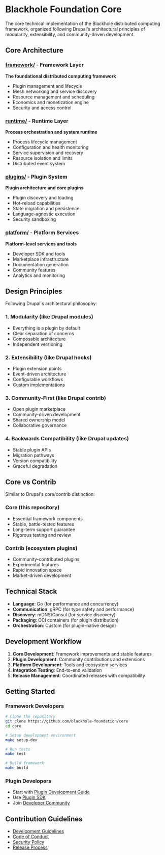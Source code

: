 # Blackhole Foundation Core

The core technical implementation of the Blackhole distributed computing framework, organized following Drupal's architectural principles of modularity, extensibility, and community-driven development.

## Core Architecture

### [framework/](./framework/) - Framework Layer
**The foundational distributed computing framework**
- Plugin management and lifecycle
- Mesh networking and service discovery
- Resource management and scheduling
- Economics and monetization engine
- Security and access control

### [runtime/](./runtime/) - Runtime Layer
**Process orchestration and system runtime**
- Process lifecycle management
- Configuration and health monitoring
- Service supervision and recovery
- Resource isolation and limits
- Distributed event system

### [plugins/](./plugins/) - Plugin System
**Plugin architecture and core plugins**
- Plugin discovery and loading
- Hot-reload capabilities
- State migration and persistence
- Language-agnostic execution
- Security sandboxing

### [platform/](./platform/) - Platform Services
**Platform-level services and tools**
- Developer SDK and tools
- Marketplace infrastructure
- Documentation generation
- Community features
- Analytics and monitoring

## Design Principles

Following Drupal's architectural philosophy:

### 1. **Modularity** (like Drupal modules)
- Everything is a plugin by default
- Clear separation of concerns
- Composable architecture
- Independent versioning

### 2. **Extensibility** (like Drupal hooks)
- Plugin extension points
- Event-driven architecture
- Configurable workflows
- Custom implementations

### 3. **Community-First** (like Drupal contrib)
- Open plugin marketplace
- Community-driven development
- Shared ownership model
- Collaborative governance

### 4. **Backwards Compatibility** (like Drupal updates)
- Stable plugin APIs
- Migration pathways
- Version compatibility
- Graceful degradation

## Core vs Contrib

Similar to Drupal's core/contrib distinction:

### **Core** (this repository)
- Essential framework components
- Stable, battle-tested features
- Long-term support guarantee
- Rigorous testing and review

### **Contrib** (ecosystem plugins)
- Community-contributed plugins
- Experimental features
- Rapid innovation space
- Market-driven development

## Technical Stack

- **Language**: Go (for performance and concurrency)
- **Communication**: gRPC (for type safety and performance)
- **Discovery**: mDNS/Consul (for service discovery)
- **Packaging**: OCI containers (for plugin distribution)
- **Orchestration**: Custom (for plugin-native design)

## Development Workflow

1. **Core Development**: Framework improvements and stable features
2. **Plugin Development**: Community contributions and extensions
3. **Platform Development**: Tools and ecosystem services
4. **Integration Testing**: End-to-end validation
5. **Release Management**: Coordinated releases with compatibility

## Getting Started

### Framework Developers
```bash
# Clone the repository
git clone https://github.com/blackhole-foundation/core
cd core

# Setup development environment
make setup-dev

# Run tests
make test

# Build framework
make build
```

### Plugin Developers
- Start with [Plugin Development Guide](../docs/06_guides/06_02-plugin_development.md)
- Use [Plugin SDK](../products/foundation-core/sdk/)
- Join [Developer Community](../foundation/community/README.md)

## Contribution Guidelines

- [Development Guidelines](../docs/06_guides/06_01-development_guidelines.md)
- [Code of Conduct](../foundation/governance/code-of-conduct.md)
- [Security Policy](../foundation/governance/security-policy.md)
- [Release Process](../foundation/governance/release-process.md)